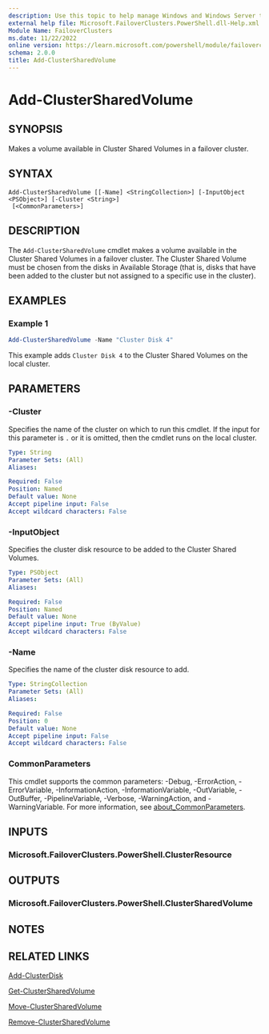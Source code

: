 ```yaml
---
description: Use this topic to help manage Windows and Windows Server technologies with Windows PowerShell.
external help file: Microsoft.FailoverClusters.PowerShell.dll-Help.xml
Module Name: FailoverClusters
ms.date: 11/22/2022
online version: https://learn.microsoft.com/powershell/module/failoverclusters/add-clustersharedvolume?view=windowsserver2025-ps&wt.mc_id=ps-gethelp
schema: 2.0.0
title: Add-ClusterSharedVolume
---
```


# Add-ClusterSharedVolume

## SYNOPSIS
Makes a volume available in Cluster Shared Volumes in a failover cluster.

## SYNTAX

```
Add-ClusterSharedVolume [[-Name] <StringCollection>] [-InputObject <PSObject>] [-Cluster <String>]
 [<CommonParameters>]
```

## DESCRIPTION

The `Add-ClusterSharedVolume` cmdlet makes a volume available in the Cluster Shared Volumes in a
failover cluster. The Cluster Shared Volume must be chosen from the disks in Available Storage (that
is, disks that have been added to the cluster but not assigned to a specific use in the cluster).

## EXAMPLES

### Example 1

```powershell
Add-ClusterSharedVolume -Name "Cluster Disk 4"
```

This example adds `Cluster Disk 4` to the Cluster Shared Volumes on the local cluster.

## PARAMETERS

### -Cluster

Specifies the name of the cluster on which to run this cmdlet. If the input for this parameter is
`.` or it is omitted, then the cmdlet runs on the local cluster.

```yaml
Type: String
Parameter Sets: (All)
Aliases:

Required: False
Position: Named
Default value: None
Accept pipeline input: False
Accept wildcard characters: False
```

### -InputObject

Specifies the cluster disk resource to be added to the Cluster Shared Volumes.

```yaml
Type: PSObject
Parameter Sets: (All)
Aliases:

Required: False
Position: Named
Default value: None
Accept pipeline input: True (ByValue)
Accept wildcard characters: False
```

### -Name

Specifies the name of the cluster disk resource to add.

```yaml
Type: StringCollection
Parameter Sets: (All)
Aliases:

Required: False
Position: 0
Default value: None
Accept pipeline input: False
Accept wildcard characters: False
```

### CommonParameters

This cmdlet supports the common parameters: -Debug, -ErrorAction, -ErrorVariable,
-InformationAction, -InformationVariable, -OutVariable, -OutBuffer, -PipelineVariable, -Verbose,
-WarningAction, and -WarningVariable. For more information, see
[about_CommonParameters](https://go.microsoft.com/fwlink/?LinkID=113216).

## INPUTS

### Microsoft.FailoverClusters.PowerShell.ClusterResource

## OUTPUTS

### Microsoft.FailoverClusters.PowerShell.ClusterSharedVolume

## NOTES

## RELATED LINKS

[Add-ClusterDisk](./Add-ClusterDisk.md)

[Get-ClusterSharedVolume](./Get-ClusterSharedVolume.md)

[Move-ClusterSharedVolume](./Move-ClusterSharedVolume.md)

[Remove-ClusterSharedVolume](./Remove-ClusterSharedVolume.md)
